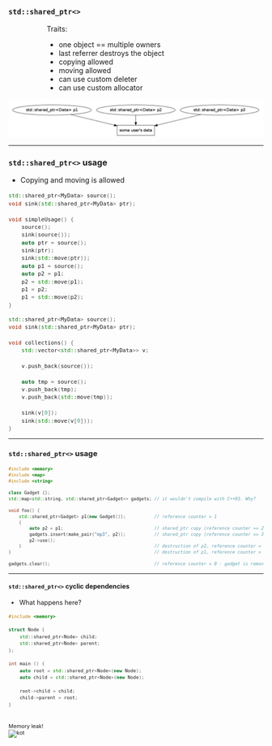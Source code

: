 ﻿### `std::shared_ptr<>`

<div style="width: 70%; margin: 0 auto">

Traits:

* <!-- .element: class="fragment fade-in" --> one object == multiple owners
* <!-- .element: class="fragment fade-in" --> last referrer destroys the object
* <!-- .element: class="fragment fade-in" --> copying allowed
* <!-- .element: class="fragment fade-in" --> moving allowed
* <!-- .element: class="fragment fade-in" --> can use custom deleter
* <!-- .element: class="fragment fade-in" --> can use custom allocator

</div>

<img src="img/sharedptr1.png" data-src="img/sharedptr1.png" alt="shared pointers" class="plain">

___

### `std::shared_ptr<>` usage

* Copying and moving is allowed

<div class="multicolumn" style="font-size: 90%">
<div class="col">

```cpp
std::shared_ptr<MyData> source();
void sink(std::shared_ptr<MyData> ptr);

void simpleUsage() {
    source();
    sink(source());
    auto ptr = source();
    sink(ptr);
    sink(std::move(ptr));
    auto p1 = source();
    auto p2 = p1;
    p2 = std::move(p1);
    p1 = p2;
    p1 = std::move(p2);
}

```

</div>

<div class="col">

```cpp
std::shared_ptr<MyData> source();
void sink(std::shared_ptr<MyData> ptr);

void collections() {
    std::vector<std::shared_ptr<MyData>> v;

    v.push_back(source());

    auto tmp = source();
    v.push_back(tmp);
    v.push_back(std::move(tmp));

    sink(v[0]);
    sink(std::move(v[0]));
}
```

</div>

___

### `std::shared_ptr<>` usage

<div style="font-size: 80%; width: 100%; margin: 0 auto">

```cpp
#include <memory>
#include <map>
#include <string>

class Gadget {};
std::map<std::string, std::shared_ptr<Gadget>> gadgets; // it wouldn't compile with C++03. Why?

void foo() {
    std::shared_ptr<Gadget> p1{new Gadget()};           // reference counter = 1
    {
        auto p2 = p1;                                   // shared_ptr copy (reference counter == 2)
        gadgets.insert(make_pair("mp3", p2));           // shared_ptr copy (reference counter == 3)
        p2->use();
    }                                                   // destruction of p2, reference counter = 2
}                                                       // destruction of p1, reference counter = 1

gadgets.clear();                                        // reference counter = 0 - gadget is removed
```

</div>

___

#### `std::shared_ptr<>` cyclic dependencies

* What happens here?

<div class="multicolumn" style="font-size: 85%">
<div class="col">

```cpp
#include <memory>

struct Node {
    std::shared_ptr<Node> child;
    std::shared_ptr<Node> parent;
};

int main () {
    auto root = std::shared_ptr<Node>(new Node);
    auto child = std::shared_ptr<Node>(new Node);

    root->child = child;
    child->parent = root;
}


```

</div>

<div class="col" style="margin-top: 30px;">
    <div style="margin: 0 auto">Memory leak!</div>
    <img data-src="img/kot.jpg" src="img/kot.jpg" alt="kot" class="plain" style="height: 70%">
    
</div>
<!-- .element: class="fragment fade-in" -->
